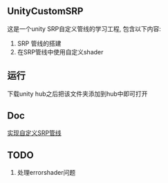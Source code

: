 ## UnityCustomSRP
这是一个unity SRP自定义管线的学习工程, 包含以下内容:
1. SRP 管线的搭建
2. 在SRP管线中使用自定义shader

## 运行
下载unity hub之后把该文件夹添加到hub中即可打开

## Doc
[实现自定义SRP管线](https://weak-rhinoceros-dab.notion.site/SRP-86a747b30fb04cd68070128a721538d1)

## TODO
1. 处理errorshader问题